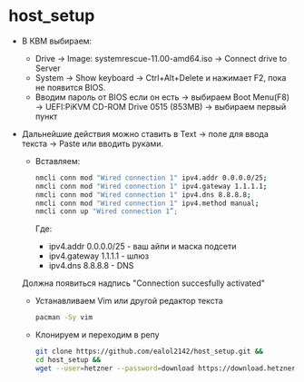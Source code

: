 # host_setup

- В КВМ выбираем:
    - Drive -> Image: systemrescue-11.00-amd64.iso -> Connect drive to Server 
    - System -> Show keyboard -> Ctrl+Alt+Delete и нажимает F2, пока не появится BIOS.
    - Вводим пароль от BIOS если он есть -> выбираем Boot Menu(F8) -> UEFI:PiKVM CD-ROM Drive 0515 (853MB) -> выбираем первый пункт

- Дальнейшие действия можно ставить в Text -> поле для ввода текста -> Paste или вводить руками.

    - Вставляем:

        ``` bash
        nmcli conn mod "Wired connection 1" ipv4.addr 0.0.0.0/25;
        nmcli conn mod "Wired connection 1" ipv4.gateway 1.1.1.1;
        nmcli conn mod "Wired connection 1" ipv4.dns 8.8.8.8;
        nmcli conn mod "Wired connection 1" ipv4.method manual;
        nmcli conn up "Wired connection 1”;
        ```
        Где:    
        - ipv4.addr 0.0.0.0/25 - ваш айпи и маска подсети
        - ipv4.gateway 1.1.1.1 - шлюз
        - ipv4.dns 8.8.8.8 - DNS

    Должна появиться надпись "Connection succesfully activated"

    - Устанавливаем Vim или другой редактор текста

        ``` bash
        pacman -Sy vim 
        ```

    - Клонируем и переходим в репу

        ``` bash
        git clone https://github.com/ealol2142/host_setup.git &&
        cd host_setup &&
        wget --user=hetzner --password=download https://download.hetzner.com/bootimages/Ubuntu-2204-jammy-amd64-base.tar.gz
        ```